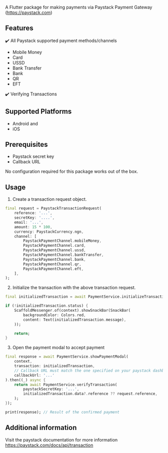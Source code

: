 A Flutter package for making payments via Paystack Payment Gateway (https://paystack.com)

## Features

:heavy_check_mark: All Paystack supported payment methods/channels

-   Mobile Money
-   Card
-   USSD
-   Bank Transfer
-   Bank
-   QR
-   EFT

:heavy_check_mark: Verifying Transactions

## Supported Platforms

-   Android and
-   iOS

## Prerequisites

-   Paystack secret key
-   Callback URL

No configuration required for this package works out of the box.

## Usage

1. Create a transaction request object.

```dart
final request = PaystackTransactionRequest(
    reference: '...',
    secretKey: '....',
    email: '...',
    amount: 15 * 100,
    currency: PaystackCurrency.ngn,
    channel: [
        PaystackPaymentChannel.mobileMoney,
        PaystackPaymentChannel.card,
        PaystackPaymentChannel.ussd,
        PaystackPaymentChannel.bankTransfer,
        PaystackPaymentChannel.bank,
        PaystackPaymentChannel.qr,
        PaystackPaymentChannel.eft,
    ],
);
```

2. Initialize the transaction with the above transaction request.

```dart
final initializedTransaction = await PaymentService.initializeTransaction(request);

if (!initializedTransaction.status) {
    ScaffoldMessenger.of(context).showSnackBar(SnackBar(
        backgroundColor: Colors.red,
        content: Text(initializedTransaction.message),
    ));

    return;
}
```

3. Open the payment modal to accept payment

```dart
final response = await PaymentService.showPaymentModal(
    context,
    transaction: initializedTransaction,
    // Callback URL must match the one specified on your paystack dashboard,
    callbackUrl: '...'
).then((_) async {
    return await PaymentService.verifyTransaction(
        paystackSecretKey: '...',
        initializedTransaction.data?.reference ?? request.reference,
    );
});

print(response); // Result of the confirmed payment
```

## Additional information

Visit the paystack documentation for more information https://paystack.com/docs/api/transaction

